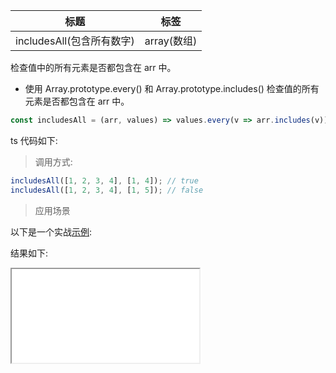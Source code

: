 | 标题                      | 标签        |
| ------------------------- | ----------- |
| includesAll(包含所有数字) | array(数组) |

检查值中的所有元素是否都包含在 arr 中。

- 使用 Array.prototype.every() 和 Array.prototype.includes() 检查值的所有元素是否都包含在 arr 中。

```js
const includesAll = (arr, values) => values.every(v => arr.includes(v));
```

ts 代码如下:

<div class="code-editor" data-url="codes/javascript/ts/includes-all.ts" data-language="typescript"></div>

> 调用方式:

```js
includesAll([1, 2, 3, 4], [1, 4]); // true
includesAll([1, 2, 3, 4], [1, 5]); // false
```

> 应用场景

以下是一个实战<a href="codes/javascript/html/includes-all.html" target="_blank" rel="noopener noreferrer">示例</a>:

<div class="code-editor" data-url="codes/javascript/html/includes-all.html" data-language="html"></div>

结果如下:

<iframe src="codes/javascript/html/includes-all.html"></iframe>
